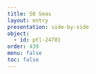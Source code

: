 ```yaml
---
title: 50 Seas
layout: entry
presentation: side-by-side
object:
  - id: ptl-24701
order: 439
menu: false
toc: false
---
```

